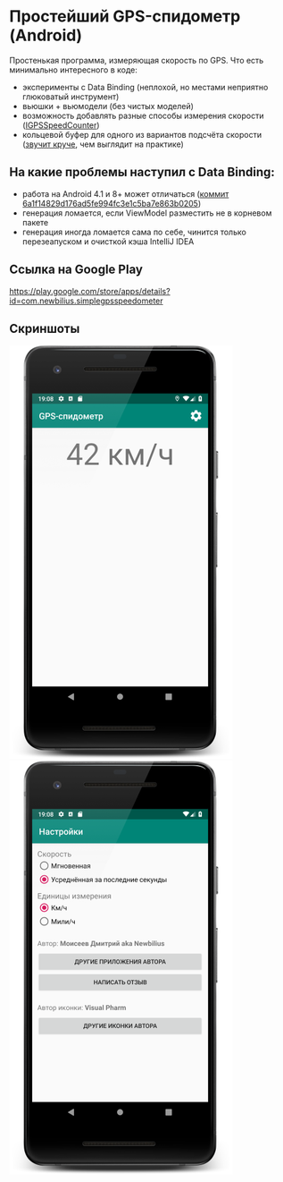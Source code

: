 # Простейший GPS-спидометр (Android)

Простенькая программа, измеряющая скорость по GPS. Что есть минимально интересного в коде:

* эксперименты с Data Binding (неплохой, но местами неприятно глюковатый инструмент)
* вьюшки + вьюмодели (без чистых моделей)
* возможность добавлять разные способы измерения скорости ([IGPSSpeedCounter](app/src/main/java/com/newbilius/simplegpsspeedometer/GPSSpeedCounters))
* кольцевой буфер для одного из вариантов подсчёта скорости ([звучит круче](app/src/main/java/com/newbilius/simplegpsspeedometer/Utilities/RingBufferOfFloat.java), чем выглядит на практике)

## На какие проблемы наступил с Data Binding:
* работа на Android 4.1 и 8+ может отличаться ([коммит 6a1f14829d176ad5fe994fc3e1c5ba7e863b0205](https://github.com/Newbilius/GPS_Speedometer/commit/6a1f14829d176ad5fe994fc3e1c5ba7e863b0205))
* генерация ломается, если ViewModel разместить не в корневом пакете
* генерация иногда ломается сама по себе, чинится только перезеапуском и очисткой кэша IntelliJ IDEA

## Ссылка на Google Play
https://play.google.com/store/apps/details?id=com.newbilius.simplegpsspeedometer


## Скриншоты

![Скриншот измерения скорости](github_readme_pics/01.png) ![Скриншот настроек](github_readme_pics/02.png)

